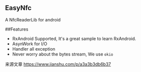 EasyNfc
-----

A NfcReaderLib for android


##Features
* RxAndroid Supported, It's a great sample to learn RxAndroid.
* AsynWork for I/O
* Handler all exception
* Never worry about the bytes stream, We use `okio`

来源文章
https://www.jianshu.com/p/a3a3b3db6b37

